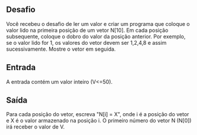 ## Desafio

Você recebeu o desafio de ler um valor e criar um programa que coloque o valor
lido na primeira posição de um vetor N[10]. Em cada posição subsequente,
coloque o dobro do valor da posição anterior. Por exemplo, se o valor lido for
1, os valores do vetor devem ser 1,2,4,8 e assim sucessivamente. Mostre o vetor
em seguida.

## Entrada

A entrada contém um valor inteiro (V<=50).

## Saída

Para cada posição do vetor, escreva "N[i] = X", onde i é a posição do vetor e
X é o valor armazenado na posição i. O primeiro número do vetor N (N[0]) irá
receber o valor de V.